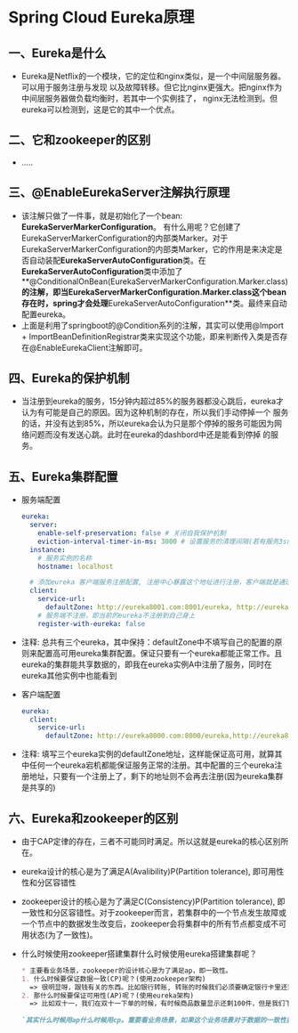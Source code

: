 # Spring Cloud Eureka原理

## 一、Eureka是什么
* Eureka是Netﬂix的一个模块，它的定位和nginx类似，是一个中间层服务器。可以用于服务注册与发现
  以及故障转移。但它比nginx更强大。把nginx作为中间层服务器做负载均衡时，若其中一个实例挂了，
  nginx无法检测到。但eureka可以检测到，这是它的其中一个优点。
  
## 二、它和zookeeper的区别
* .....

## 三、@EnableEurekaServer注解执行原理
* 该注解只做了一件事，就是初始化了一个bean: **EurekaServerMarkerConfiguration**。 有什么用呢？它创建了EurekaServerMarkerConfiguration的内部类Marker。对于EurekaServerMarkerConfiguration的内部类Marker，它的作用是来决定是否自动装配**EurekaServerAutoConfiguration**类。在**EurekaServerAutoConfiguration**类中添加了**@ConditionalOnBean(EurekaServerMarkerConfiguration.Marker.class)**的注解，即当EurekaServerMarkerConfiguration.Marker.class这个bean存在时，spring才会处理**EurekaServerAutoConfiguration**类。最终来自动配置eureka。
* 上面是利用了springboot的@Condition系列的注解，其实可以使用@Import + ImportBeanDefinitionRegistrar类来实现这个功能，即来判断传入类是否存在@EnableEurekaClient注解即可。

## 四、Eureka的保护机制
* 当注册到eureka的服务，15分钟内超过85%的服务器都没心跳后，eureka才认为有可能是自己的原因。因为这种机制的存在，所以我们手动停掉一个
  服务的话，并没有达到85%，所以eureka会认为只是那个停掉的服务可能因为网络问题而没有发送心跳。此时在eureka的dashbord中还是能看到停掉
  的服务。

## 五、Eureka集群配置

* 服务端配置

  ```yml
  eureka:
    server:
      enable-self-preservation: false # 关闭自我保护机制
      eviction-interval-timer-in-ms: 3000 # 设置服务的清理间隔(若有服务3s内没有发送心跳给eureka，则会移除它)，(单位毫秒: 默认是60 * 1000)
    instance:
      # 服务实例的名称
      hostname: localhost
  
    # 添加eureka 客户端服务注册配置, 注册中心暴露这个地址进行注册，客户端就是通过此配置来关联上对应的eureka的
    client:
      service-url:
        defaultZone: http://eureka8001.com:8001/eureka, http://eureka8002.com:8002/eureka
      # 服务端不注册，即当前的eureka不注册到自己身上
      register-with-eureka: false
  ```

* 注释: 总共有三个eureka，其中保持：defaultZone中不填写自己的配置的原则来配置高可用eureka集群配置。保证只要有一个eureka都能正常工作。且eureka的集群能共享数据的，即我在eureka实例A中注册了服务，同时在eureka其他实例中也能看到

* 客户端配置

  ```yml
  eureka:
    client:
      service-url:
        defaultZone: http://eureka8000.com:8000/eureka,http://eureka8001.com:8001/eureka,http://eureka8002.com:8002/eureka
  ```

* 注释: 填写三个eureka实例的defaultZone地址，这样能保证高可用，就算其中任何一个eureka宕机都能保证服务正常的注册。其中配置的三个eureka注册地址，只要有一个注册上了，剩下的地址则不会再去注册(因为eureka集群是共享的)

## 六、Eureka和zookeeper的区别

* 由于CAP定律的存在，三者不可能同时满足。所以这就是eureka的核心区别所在。

* eureka设计的核心是为了满足A(Avalibility)P(Partition tolerance), 即可用性性和分区容错性

* zookeeper设计的核心是为了满足C(Consistency)P(Partition tolerance), 即一致性和分区容错性。对于zookeeper而言，若集群中的一个节点发生故障或一个节点中的数据发生改变后，zookeeper会将集群中的所有节点都变成不可用状态(为了一致性)。

* 什么时候使用zookeeper搭建集群什么时候使用eureka搭建集群呢？

  ```markdown
  * 主要看业务场景，zookeeper的设计核心是为了满足ap，即一致性。
  1. 什么时候要保证数据一致(CP)呢？(使用zookeeper架构)
  	=> 很明显呀，跟钱有关的东西。比如银行转账, 转账的时候我们必须要确定银行卡里还剩多少钱才能转账成功。
  2. 那什么时候要保证可用性(AP)呢？(使用eureka架构)
  	=> 比如双十一，我们在双十一下单的时候，有时候商品数量显示还剩100件，但是我们下单的时候就提示无货了。这是为什么呢？因为双十一要保证系统的可用性，商品数量的显示其实不影响用户的下单操作(因为用户在抢单，都是在某个时间点去抢购的)，最终的下单成功是要在后台进行数量校验的。所以此时我们要保证可用性，一致性在这个场景下就没什么重要的意义了。除了双十一还有秒杀场景、火车票抢票场景等等。
  	
  `其实什么时候用ap什么时候用cp。重要看业务场景，如果这个业务场景对于数据的一致性要求没那么高，那么就使用AP架构, 保证可用性。如果这个业务场景对于数据的一致性要求很高，那么就使用CP架构架构。`
  ```

  